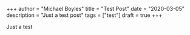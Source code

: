 +++
author = "Michael Boyles"
title = "Test Post"
date = "2020-03-05"
description = "Just a test post"
tags = ["test"]
draft = true
+++

Just a test